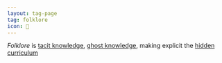 ```yaml
---
layout: tag-page
tag: folklore
icon: 🔖
---
```


_Folklore_ is [tacit knowledge](https://en.wikipedia.org/wiki/Tacit_knowledge), [ghost knowledge](https://notebook.drmaciver.com/posts/2020-02-16-14:22.html), making explicit the [hidden curriculum](https://en.wikipedia.org/wiki/Hidden_curriculum)